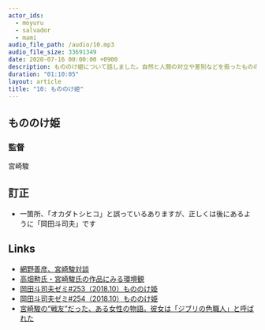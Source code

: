 ```yaml
---
actor_ids:
  - moyuru
  - salvador
  - mami
audio_file_path: /audio/10.mp3
audio_file_size: 33691349
date: 2020-07-16 00:00:00 +0900
description: もののけ姫について話しました。自然と人間の対立や差別などを扱ったもののけ姫のテーマや、アシタカとサンの関係、当時のスタジオジブリの製作について話しました。
duration: "01:10:05"
layout: article
title: "10: もののけ姫"
---
```


## もののけ姫

### 監督
宮崎駿

## 訂正
- 一箇所、「オカダトシヒコ」と誤っているありますが、正しくは後にあるように「岡田斗司夫」です

## Links
- [網野善彦、宮崎駿対談](https://www.wadataifu.com/2018/09/11/もののけ姫-と中世の魅力-網野善彦と宮崎駿の対談から/)
- [高畑勲氏・宮崎駿氏の作品にみる環境観](http://www.yk.rim.or.jp/~rst/rabo/miyazaki/kankyoukan.html)
- [岡田斗司夫ゼミ#253（2018.10）もののけ姫](https://youtu.be/7Npqxf4q0e0)
- [岡田斗司夫ゼミ#254（2018.10）もののけ姫](https://youtu.be/cKrKFg-EcNk)
- [宮崎駿の“戦友”だった、ある女性の物語。彼女は「ジブリの色職人」と呼ばれた](https://www.buzzfeed.com/jp/keiyoshikawa/ghibli-museum-paint)
